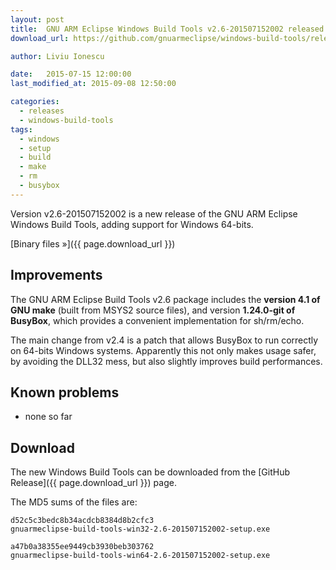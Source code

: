 ```yaml
---
layout: post
title:  GNU ARM Eclipse Windows Build Tools v2.6-201507152002 released
download_url: https://github.com/gnuarmeclipse/windows-build-tools/releases/tag/v2.6

author: Liviu Ionescu

date:   2015-07-15 12:00:00
last_modified_at: 2015-09-08 12:50:00

categories:
  - releases
  - windows-build-tools
tags:
  - windows
  - setup
  - build
  - make
  - rm
  - busybox
---
```


Version v2.6-201507152002 is a new release of the GNU ARM Eclipse Windows Build Tools, adding support for Windows 64-bits.

[Binary files »]({{ page.download_url }})

## Improvements

The GNU ARM Eclipse Build Tools v2.6 package includes the **version 4.1 of GNU make** (built from MSYS2 source files), and version **1.24.0-git of BusyBox**, which provides a convenient implementation for sh/rm/echo.

The main change from v2.4 is a patch that allows BusyBox to run correctly on 64-bits Windows systems. Apparently this not only makes usage safer, by avoiding the DLL32 mess, but also slightly improves build performances.

## Known problems

* none so far

## Download

The new Windows Build Tools can be downloaded from the [GitHub Release]({{ page.download_url }}) page.

The MD5 sums of the files are:

	d52c5c3bedc8b34acdcb8384d8b2cfc3  
	gnuarmeclipse-build-tools-win32-2.6-201507152002-setup.exe
	
	a47b0a38355ee9449cb3930beb303762  
	gnuarmeclipse-build-tools-win64-2.6-201507152002-setup.exe
